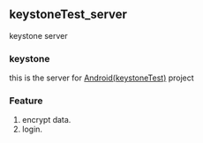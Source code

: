 ## keystoneTest_server
keystone server

### keystone
this is the server for [Android(keystoneTest)](https://github.com/stanhe/keystoneTest) project

### Feature
1. encrypt data.
2. login.


